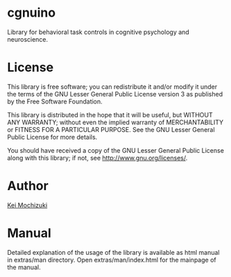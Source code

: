 # cgnuino
Library for behavioral task controls in cognitive psychology and neuroscience.

# License
This library is free software;
you can redistribute it and/or modify it under the terms of
the GNU Lesser General Public License version 3
as published by the Free Software Foundation.

This library is distributed in the hope that it will be useful,
but WITHOUT ANY WARRANTY;
without even the implied warranty of MERCHANTABILITY or
FITNESS FOR A PARTICULAR PURPOSE.
See the GNU Lesser General Public License for more details.

You should have received a copy of the GNU Lesser General Public
License along with this library;
if not, see http://www.gnu.org/licenses/.

# Author
[Kei Mochizuki](https://researchmap.jp/keimochizuki "Researchmap")

# Manual
Detailed explanation of the usage of the library is
available as html manual in extras/man directory.
Open extras/man/index.html for the mainpage of the manual.


